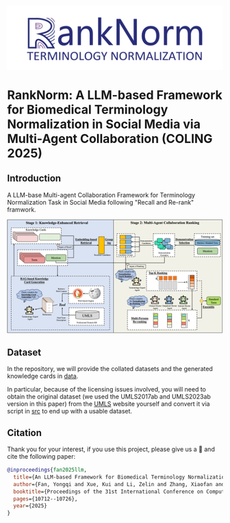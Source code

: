 <div align="center">
  <img src="./figure/logo.png">
</div>

# RankNorm: A LLM-based Framework for Biomedical Terminology Normalization in Social Media via Multi-Agent Collaboration (COLING 2025)

## Introduction

A LLM-base Multi-agent Collaboration Framework for Terminology Normalization Task in Social Media following "Recall and Re-rank" framwork.
<div align="center">
  <img src="./figure/framework.png">
</div>

## Dataset

In the repository, we will provide the collated datasets and the generated knowledge cards in [data](https://github.com/JOHNNY-fans/RankNorm/tree/main/data).

In particular, because of the licensing issues involved, you will need to obtain the original dataset (we used the UMLS2017ab and UMLS2023ab version in this paper) from the [UMLS](https://www.nlm.nih.gov/research/umls/licensedcontent/umlsknowledgesources.html) website yourself and convert it via script in [src](https://github.com/JOHNNY-fans/RankNorm/tree/main/src) to end up with a usable dataset.


## Citation
Thank you for your interest, if you use this project, please give us a 🌟 and cite the following paper:

```bibtex 
@inproceedings{fan2025llm,
  title={An LLM-based Framework for Biomedical Terminology Normalization in Social Media via Multi-Agent Collaboration},
  author={Fan, Yongqi and Xue, Kui and Li, Zelin and Zhang, Xiaofan and Ruan, Tong},
  booktitle={Proceedings of the 31st International Conference on Computational Linguistics},
  pages={10712--10726},
  year={2025}
}